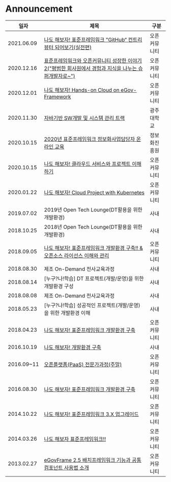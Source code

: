 Announcement
=

|일자|제목|구분|
|---|---|---|
|2021.06.09|[나도 해보자! 표준프레임워크 "GitHub“ 컨트리뷰터 되어보기(실전편)](/opdc/95th/README.md)|오픈커뮤니티|
|2020.12.16|[표준프레임워크와 오픈커뮤니티 성장한 이야기2("평범한 회사원에서 경험과 지식을 나누는 슈퍼개발자로~")](/opdc/10th_anniversary/README.md)|오픈커뮤니티|
|2020.12.01|[나도 해보자! Hands-on Cloud on eGov-Framework](/opdc/91th/README.md)|오픈커뮤니티|
|2020.11.30|[자바기반 SW개발 및 시스템 관리 트랙](/university/gwangju/README.md)|광주대학교|
|2020.10.15|[2020년 표준프레임워크 정보화사업담당자 온라인 교육](/government/egovframework/README.md)|정보화진흥원|
|2020.10.15|[나도 해보자! 클라우드 서비스와 프로젝트 이해하기](/opdc/90th/README.md)|오픈커뮤니티|
|2020.01.22|[나도 해보자! Cloud Project with Kubernetes](/opdc/88th/README.md)|오픈커뮤니티|
|2019.07.02|2019년 Open Tech Lounge(DT활용을 위한 개발환경)|사내|
|2018.10.25|2018년 Open Tech Lounge(DT활용을 위한 개발환경)|사내|
|2018.09.05|[나도 해보자! 표준프레임워크 개발환경 구축!! & 오픈소스 라이선스 이해와 관리](/opdc/80th/README.md)|오픈커뮤니티|
|2018.08.30|제조 On-Demand 전사교육과정|사내|
|2018.08.14|[누구?나!학습] DT 프로젝트(개발/운영)을 위한 개발환경 구성|사내|
|2018.08.08|제조 On-Demand 전사교육과정|사내|
|2018.05.23|[누구?나!학습] 성공적인 프로젝트(개발/운영)을 위한 개발환경 이해|사내|
|2018.04.23|[나도 해보자! 표준프레임워크 개발환경 구축](/opdc/77th/README.md)|오픈커뮤니티|
|2016.10.19|[나도 해보자! 개발환경 구축](/company/techiechat/README.md)|사내|
|2016.09~11|[오픈플랫폼(PaaS) 전문가과정(주말)](https://www.onoffmix.com/event/76023)|오픈커뮤니티|
|2016.08.30|[나도 해보자! 표준프레임워크 개발환경 구축](/opdc/71th/README.md)|오픈커뮤니티|
|2014.10.22|[나도 해보자! 표준프레임워크 3.X 업그레이드](/opdc/50th/README.md)|오픈커뮤니티|
|2014.03.26|[나도 해보자 표준프레임워크!!](/opdc/43th/README.md)|오픈커뮤니티|
|2013.02.27|[eGovFrame 2.5 배치프레임워크 기능과 공통컴포넌트 사용법 소개](/opdc/30th/README.md)|오픈커뮤니티|




















